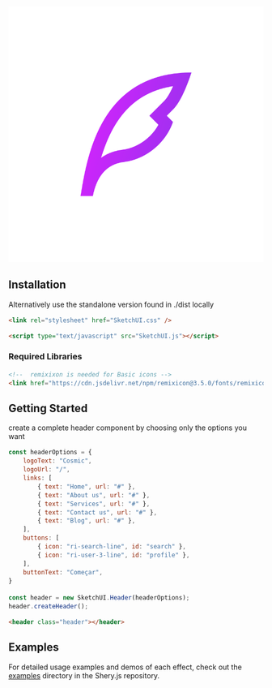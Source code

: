 ![SketchUI.js Logo](./SkectUI-logo.png)

## Installation

Alternatively use the standalone version found in ./dist locally

```html
<link rel="stylesheet" href="SketchUI.css" />
```

```html
<script type="text/javascript" src="SketchUI.js"></script>
```

### Required Libraries

```html
<!--  remixixon is needed for Basic icons -->
<link href="https://cdn.jsdelivr.net/npm/remixicon@3.5.0/fonts/remixicon.css" rel="stylesheet">
```

## Getting Started

create a complete header component by choosing only the options you want

```javascript
const headerOptions = {
    logoText: "Cosmic",
    logoUrl: "/",
    links: [
        { text: "Home", url: "#" },
        { text: "About us", url: "#" },
        { text: "Services", url: "#" },
        { text: "Contact us", url: "#" },
        { text: "Blog", url: "#" },
    ],
    buttons: [
        { icon: "ri-search-line", id: "search" },
        { icon: "ri-user-3-line", id: "profile" },
    ],
    buttonText: "Começar",
}

const header = new SketchUI.Header(headerOptions);
header.createHeader();
```

```html
<header class="header"></header>
```

## Examples

For detailed usage examples and demos of each effect, check out the [examples](/examples/) directory in the Shery.js repository.
